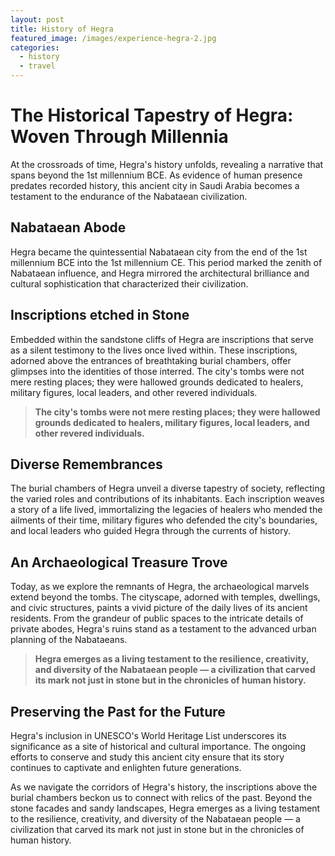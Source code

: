 ```yaml
---
layout: post
title: History of Hegra
featured_image: /images/experience-hegra-2.jpg
categories:
  - history
  - travel
---
```

# **The Historical Tapestry of Hegra: Woven Through Millennia**

At the crossroads of time, Hegra's history unfolds, revealing a narrative that spans beyond the 1st millennium BCE. As evidence of human presence predates recorded history, this ancient city in Saudi Arabia becomes a testament to the endurance of the Nabataean civilization.

## **Nabataean Abode**

Hegra became the quintessential Nabataean city from the end of the 1st millennium BCE into the 1st millennium CE. This period marked the zenith of Nabataean influence, and Hegra mirrored the architectural brilliance and cultural sophistication that characterized their civilization.

## **Inscriptions etched in Stone**

Embedded within the sandstone cliffs of Hegra are inscriptions that serve as a silent testimony to the lives once lived within. These inscriptions, adorned above the entrances of breathtaking burial chambers, offer glimpses into the identities of those interred. The city's tombs were not mere resting places; they were hallowed grounds dedicated to healers, military figures, local leaders, and other revered individuals.

> **The city's tombs were not mere resting places; they were hallowed grounds dedicated to healers, military figures, local leaders, and other revered individuals.**

## **Diverse Remembrances**

The burial chambers of Hegra unveil a diverse tapestry of society, reflecting the varied roles and contributions of its inhabitants. Each inscription weaves a story of a life lived, immortalizing the legacies of healers who mended the ailments of their time, military figures who defended the city's boundaries, and local leaders who guided Hegra through the currents of history.

## **An Archaeological Treasure Trove**

Today, as we explore the remnants of Hegra, the archaeological marvels extend beyond the tombs. The cityscape, adorned with temples, dwellings, and civic structures, paints a vivid picture of the daily lives of its ancient residents. From the grandeur of public spaces to the intricate details of private abodes, Hegra's ruins stand as a testament to the advanced urban planning of the Nabataeans.

> **Hegra emerges as a living testament to the resilience, creativity, and diversity of the Nabataean people — a civilization that carved its mark not just in stone but in the chronicles of human history.**


## **Preserving the Past for the Future**

Hegra's inclusion in UNESCO's World Heritage List underscores its significance as a site of historical and cultural importance. The ongoing efforts to conserve and study this ancient city ensure that its story continues to captivate and enlighten future generations.

As we navigate the corridors of Hegra's history, the inscriptions above the burial chambers beckon us to connect with relics of the past. Beyond the stone facades and sandy landscapes, Hegra emerges as a living testament to the resilience, creativity, and diversity of the Nabataean people — a civilization that carved its mark not just in stone but in the chronicles of human history.